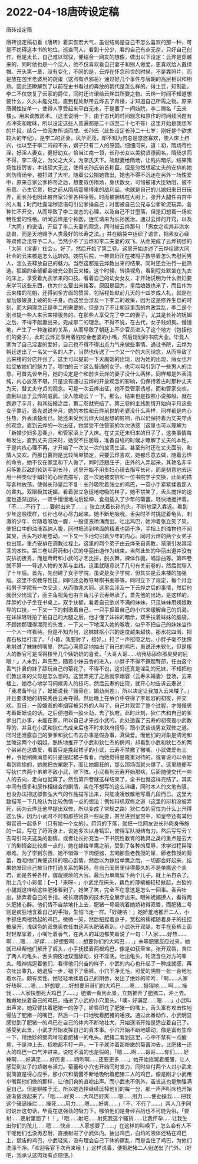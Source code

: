 # 2022-04-18唐砖设定稿



唐砖设定稿



唐砖设定稿初看《唐砖》着实恢宏大气，虽说结局是自己不怎么喜欢的那一种，可是不妨碍这本书的地位。巡查同人，看到十分少，看的自己有点无奈，只好自己创作，但是太长，自己难以驾驭，便结合一网友的想像，做出以下设定：云烨是穿越来的，同时他也是一个淫人，他不仅喜欢看自己妻子和别人做爱，更喜欢给人戴绿帽。开头第一章，没有变化，不同的是，云烨在怀念前世的时候，不是靠照片，而是放在包里老婆用的跳蛋（这点有点邪恶）通过好几个事件与唐朝的高层相识和相熟。因此还瞭解到了以前在史书看过的奔放的朝代是怎么样的。得土豆，知制盐。李二不仅恢复了云家的爵位，同时还许诺给云烨其所要之物。云烨一时间不知道想要什么，久久未能兑现。直到程处默带云烨去了青楼，才知道自己所需之物。原来唐朝性技单一，使得人享受起来平白无未，于是要了一间妓院，李二赐名「云来楼」。用来调教房术。（这里说明一下，由于古代的时间观念和原作的时间线问题有点冲突和暧昧，所以设定这些人普遍都是二十四至二十七不等）这里开始是我想写的片段，结合一位网友所谈而成。长孙氏（此处设定长孙二十七岁，刚好是个欲求较大的年纪），是李二的正妻，风华正茂，却不知为何总是悠悠寡欢，使人床上扫兴，也以至于李二闷闷不乐，嫡子只有二人的原因。细细问来，道：初，隋炀帝性淫，好淫人妻女，更好幼女。恰当江南一领，长孙长女以美貌贤德闻名，隋炀求而不得，李二得之，为父之大义，为李氏天下。故献妻给隋炀，让贱内暗杀。结果隋炀性技厉害，本钱硕大无比，使得长孙氏俯首称臣。但是忽然想起丈夫的安排的她刺伤隋炀帝，被打进了大牢。随着公公把她救出，她也不得不沉迷在另外一场性爱中，原来自家公爹称帝之后，想要效仿隋炀，身伏数女，可惜被诸大臣劝阻，被不乐意。心生它意，把之前从隋炀那里得来的战利品，也就是自己的儿媳妇来日日玩弄，而长孙也因此被自家公爹各种凌辱。时而被捆绑在大树上，张开大腿任由宫中的人看；时而吐露淫秽话语勾引公爹操自己；时而被自己公兄与公爹轮流玩弄。各种忙不开交，从而导致了李二变态的心理，以及自己不甘堕落，但是幻想着一场欢畅性爱的性格。听闻云烨是个神医，连忙请来为长孙医治。通过云烨的开窍，以及「大同」的说话，开启了李二夫妻的观念，同时被云烨那句：「男女之欢并非洪水勐兽，而是天地赐予人类最好的长寿之法。」并在脑袋中组织了语言，把素女心经等双修之法导予二人。当然少不了云烨和李二夫妻的双飞。从而完成了云烨初想的「大同（淫妻）社会」。好了，然后开始了第二卷。这里开始讲述了云烨组建大同社会的云来楼是怎么运转的。妓院后院，一群贵妇正在被鸠子教导着怎么去慰问男人，怎么去释放自己的魅力。当然这都是云烨教出来的结果。同时还会进行一批筛选。狐媚的全部都会被充公到云来楼。这个时候，转换视角，看到程处默坐在九衣的床上，享受着九衣学来的口技。看着自己的幼女女友，才开始说明为什么贵妇要来学习这些东西，也为什么要出来接客。原因是因为，皇后娘娘也来了，而且作为云来楼的花魁，还得到多方面的赞赏，包括程处默前几天的十四岁成人礼，就是在皇后娘娘身上破的处子身。而这里会涉及一下李二的政策，因为这是修养生息的时刻，而大同理念正是李二所需要的，但是为了不让朝廷里面的内政混乱，李二是个别点提一些人来云来楼服务的。在那些人享受完了李二的妻子，尤其是长孙的妩媚之后，不得不献妻出来，完成李二的理念。不得不说，在古代，女子贱如狗。慢慢地，产生了一种连锁的关系，从而导致了朝廷上不少官员进入了这个地方（包括他们的妻子）。此时云烨正享用着程咬金老婆的小嘴，然后规划的书院大业。毕竟人家为了自己淫妻的爱好，自己也不得不得出点力气来做些事情。通过书院，云烨为朝廷送出了一名又一名的人才，当然也传送了一个又一个的大同理念，从而导致了云来楼的分店开张了。这里可以提前一下天魔姬的出现，因为她的出现，唐女也开始绽放她们的魅力了。哪怕的云丫这么普通的女子，也可以勾引到了一些男人的注意。可首先谈辛月，她的设定是个和前世云烨的妻子没什么两样，同样都是外表清纯，内心放荡不堪，只是没有通过云烨的开放观念的影响，仍保持着古时那种丈夫为天，替丈夫守贞的观念。可是一次云烨出征，她不受管家诱惑，而和管家交欢，直到以出于云烨的威武，没人敢动云丫一下。那么，结束也是按照小说那般，就在邂逅了辛月，和其结婚之后，第二卷就完结了。第三卷的主线剧情开始向辛月这些女子靠近。首先说说辛月，她的本性和云烨前世的老婆没什么两样，同样都是内心狂热，外表清楚而已。她还未受到云烨大同思想的影响，所以仍保持着为丈夫守贞的观念。直到云烨的一次出征，她禁受不住管家的次次诱惑（这里也可以理解为「新婚少妇多思春」），和管家滚上了大床。在丈夫还未归来的日子了，这类事情每每发生。直到丈夫归来时，她受不住屈辱，准备自缢的时候才瞭解了丈夫的本性，于是内疚心理不再，才开始了一次又一次的放荡生活。甚至有时还在丈夫面前，和情人交欢。而那日暮则是比较简单搞定，只要云烨喜欢，她都乐意去做，随着云烨的命令，她不仅在家里和下人做了，同时还跟庄子，庄外的人弄起来，其艳名非辛月等能匹敌的轮到写到长孙，这里开始不用贵妇心理去描写长孙，而是刻意地去运用一种类似于娼妇的心理去描写，这一次她被安排和一位书院学子交换，此处的描写各种放荡，使得长孙皇后不复：长孙吸吮着张立的鸡巴，一双小手紧紧揉着那人的睾丸，双眼极其妩媚。看着张立急促地唿吸的样子，她不禁笑了，舌头搅拌的速度也逐渐加快，一双手慢慢地向后延伸，食指插入了少年的菊蕾，轻快地搅拌着。「不……不行了……要射出来了……」张立扶着长孙的头，不断地深入靠近。看到少年这般模样，长孙也尽心尽力起来。她不断地吸吮，舌尖时不时挑逗着龟头，刺激的少年，伴随着喉咙一腥，一股浆液喷涌而出。吐出鸡巴，她沖着张立笑了笑，便把口中的浊液吞纳入腹，同时把流到地面的精液也舔干净，手指上的浊物也不闻其臭，舌头巧妙地卷动，一下又一下地勾引着少年的内心。同时云烨的两个女弟子也出现，重点安排在调教过程上。这里的两个弟子由云烨亲自调教，渐渐引发其淫荡的本性。第三卷以莳莳和小武的华丽出道作为结束。当然此处的华丽出道并没有安排初夜秀，而是莳莳和小武的才艺比拼，脱衣舞，裸体作画，唱淫曲等。第四卷就不算一一导述人物的关系与主线，这里就随意说了几句有关前卷的，然后就导入了十年后。首先，先创建了女子学院，虽说是女子学院，但其实是云来楼的加强版。这里不仅教导性技，同时还会教导琴棋书画等等。同时立下了规定，每个月会和男子学院有一次交流，从而徵兆大同。这里会涉及一下云烨之后的事情，然后他就很少出现了，而主角视角也由主角儿子云寿继承了。首先他的出场，是这样的。胖胖的小子坐在书桌上，双手扶额，看着自己欲求不满的妹妹。只见妹妹用姨娘教导的口技，一下又一下的刺激着自己，一只手抠着自己的小穴来缓解自己的饥渴。在妹妹轻轻拍了拍自己的大腿之后，他才懂了妹妹的暗示，双手扶着妹妹的脑袋，不顾她那理得漂亮的头发，一下又一下地深入她的喉咙，似乎不把自己的妹妹当作一个人一样看待。但是不知为何，这妹妹抠小穴的速度越来越快，那水花四溅，把青石板给打湿了。「小暮，我要射了，接好。」打了一声招唿之后，小胖子毫不犹豫地射进了妹妹的嘴里，然后心满意足地抽出了自己的鸡巴，虽说还未软化，但是粗大的器官可是深得楼里几个姨奶奶的喜爱。「大哥大哥……给我舔舔你那臭臭的屁眼！」人未到，声先至，随着小妹云香的进入，小胖子不得不撅起臀部，任由这个香气扑鼻的妹子舔玩自己的菊花了。不得不说，这对还真是淫乱的兄妹，不知把他们教出来的父母是怎么想的。这里弄完了之后就李烟容（云寿未婚妻）登场，云来楼上，她尽心地学习伺候男人的技巧，然后云寿的出现，就开心地告诉云寿说：「我准备毕业了，嬷嬷说我『骚骨在，媚劲尚差』，所以决定让我加入云来楼了。」并且要求她的初夜秀由云寿夺得。然后晚上在争价中夺得了李烟容的初夜，并交欢。翌日，一股媚态的李烟容被另外的人叫了，自己并观赏了整个过程，才慢慢思考着嬷嬷说的话。之后便抱着一股火劲，去了狄府。此时此刻，狄仁杰和自己的爹爹出门办事，未能在家。所以自己才来找小武的。此处透露了云寿的初夜是小武教导的，并且在小武和狄仁杰成亲后也不时来狄府报导，跟小武谈谈男女双修之道。同时还泄露自己的爹爹和狄仁杰去办事是假办事，真做爱。而他们的对象是清河和兰陵这两个小姐姐。熟练地推开了小武和狄仁杰的房间，却看到小武和狄仁杰的两个弟弟在这做爱，看着只是挽起裙子的小武，云寿不禁撇了撇嘴。小武做爱有三种，令她稍微满意的只是提起裙子看看。而她觉得是隆重对待的，或者说可以令她看到欢愉的，她就把衣裙脱下，而让她癫狂的，那么那场面就火爆了。这里随便写写狄仁杰两个弟弟不敌小武，败下阵。小武看到云寿开始那啥。后面随便交代一些人的去向，走向也就算了。然后第四卷就这样结束了，全书也就这样完结了。其实中间有很多和原作相结合的剧情，实在不想写的这么详细，同时本人的文笔有限，也没办法把这部恢弘大气的作品描写出来，只能凌凌散散地写着几段而已。这里大致描写一下几段认为比较色情一点的想法：例如辩机双修之道（这里的辩机没被弄死，因为云烨比他早提出双修，所以变成了常规之路）狄仁杰的官位为什么上升得这么快，因为小武时不时和那些官员一些玩耍，甚至进到皇宫中，和皇帝还有其他得官员一起多Ｐ（只有她一个女的）。莳莳的下落，就把一位网友说长孙肉身佈施的一段，写在了莳莳身上，说她多次以身犒军，使得军队凝结有力。然后写写云丫去勾引马夫这类的剧情。或者让长孙充当一下书院性教育的教具之类的重点是云大丫的剧情会比较虐一点的，她在嫁给单鹰之前，受到了各种的屈辱，求学过程异常艰难。为了学到东西，她不惜做一下肉便器，去喝那些老教授的尿，舔老教授的菊蕾，吞咽他们粪便这样的噁心剧情，然后以为嫁给单鹰之后，一切都会好起来，结果她发现自己被当作打通关系的筹码，在自己闺房里待得最久的不是单鹰这个夫君，而是各种各样，龌龊猥琐的大官。最后为单鹰留下两个儿子，就上吊自杀了。附上几个小彩蛋：【一】「来呀~ 」小武坐在床头，藕色的薄裙被轻轻掀起，白皙的小腿就这样给这些肥猪看到了。她笑了笑，完全不在意这是怎么一回事。香舌吐出，舔弄着自己的手指，被长期调教的技术完全展示出来。眼神妩媚撩人，看得两头肥猪心醉。他们情不自禁地扑上去，肥猪一号吸吮着她娇艳得双唇，而肥猪二号则是疯狂地含着自己的手指，生怕飞走一样。「好硬呐！」她娇羞地推开二人，小手抓住两根勃起的鸡巴，微微一笑，然后扭捏着身子，宽松的襦裙随着身子的扭捏被展开，浅绿色的双鸯亵衣任由这两头肥猪看到。小武张开双腿，右手在亵裤上面轻轻摩挲着，小嘴吐着香气，在两人的耳边都笑着说了一句：「人家……好热……啊……嗯……好痒……好想要啊……想要你们的大鸡巴……」未等肥猪反应过来，她就已经帮他们解开了裤头，小手抚摸着两根鸡巴，像是如获至宝。张开双唇，含住了两人的龟头，舌头调皮地双面舔动，好不淫荡。吐出龟头，轮流含住对方的睾丸。眼神挑逗着他们，看得他们兴奋的样子，小武的内心也升起了一种成就感，再次吐出睾丸，她退后一步，褪下了亵裤。小穴干净无毛，可爱的阴唇一张一合地吐着水花，颇有灵性。她轻轻地揉着自己的阴唇，发出了绝妙的呻吟，「啊……人家好热啊……嗯……好想要……好想要哥哥们的大鸡巴……嗯……狠狠地……啊……操我……人家快想死大鸡巴了……」肥猪一看到此景，立刻推开了肥猪二，沖上去。稚嫩地扶着自己的鸡巴，插进了小武的小穴里头。「噢~ 好满足……嗯……」小武叫出声来，她双臂扶着肥猪一的脖子，娇唇印在了肥猪一的嘴上，舌头富有攻击性地侵佔了肥猪一的嘴巴，然后一口一口地吮着肥猪的唾液。通过此番动作，小武明显感觉到了肥猪一的鸡巴在自己的体内不断地壮大，开始逐渐开始是适应着自己了。感受到此景，小武才开始发挥自己的真本事。小穴开始不断地蠕动，像是富有生命一下，用绝妙的壁肉啃咬着肥猪一的龟头。肥猪二看到这里，心中不禁有一点酸意，于是沖上去，招唿都不打一声，一下子就沖着那粉嫩的菊蕾沖去，比肥猪一还大的鸡巴一口气沖进来，说吃不消的也是假的。「嗯……啊……哥哥……你们……好棒啊……好满足……好厉害……嗨哟啊……还要更多……」她开始摇晃着细腰，让人感受到女子的娇嫩与活力。菊蕾和小穴也开始同时发力，同时应付两个人对小武来说简直是得心应手。那小穴和菊蕾不断地吸吮着肥猪二人的鸡巴，像是刚才小武用小嘴帮他们做的那样，让他们爽的直唿出声。而小武也不例外，虽说这也是勉强满足自己，但是聊胜于无，所以她选择继续压榨他们的每一分，那一声声叫床也开始逐渐放浪起来了。「哦……好爽……大鸡巴好爽……嗯……用力……使劲操我……把我这个骚逼操烂……操死……用力……嗯……好爽……」「不、不行了……」两人几乎同时说出这句话，毕竟在这强劲的吸力下，哪怕他们是身经百战也不可能免俗。「要射……要射里面了！！」「哦……射吧……射死我这个骚货……让我怀孕……让我生出你们的孩儿……嗯……快点……人家想要了……」在这样的叫唤下，怎么会有人不干呢他们也没再忍耐，直接射进了小武体内。抽出鸡巴，白灼的液体还粘在鸡巴上，颓废的鸡巴，小武轻笑，没有理会自己下体的髒乱，而是含住了鸡巴，为他们洗涤干净。「欢迎客官下次再来哦！」这样说着，便把肥猪二人组送出了门外。（好吧，我承认这肉戏有点随便。）
            

